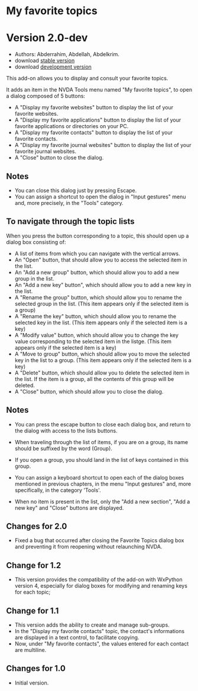 # My favorite topics #
# Version 2.0-dev #

* Authors: Abderrahim, Abdellah, Abdelkrim.
* download [stable version](https://github.com/abdel792/myFavoriteTopics/releases/download/v2.0/myFavoriteTopics-2.0.nvda-addon)
* download [development version](https://github.com/abdel792/myFavoriteTopics/releases/download/v2.0-dev/myFavoriteTopics-2.0-dev.nvda-addon)

This add-on allows you to display and consult your favorite topics.

It adds an item in the NVDA Tools menu named "My favorite topics", to open a dialog composed of 5 buttons:

* A "Display my favorite websites" button to display the list of your favorite websites.
* A "Display my favorite applications" button to display the list of your favorite applications or directories on your PC.
* A "Display my favorite contacts" button to display the list of your favorite contacts.
* A "Display my favorite journal websites" button to display the list of your favorite journal websites.
* A "Close" button to close the dialog.

## Notes ##

* You can close this dialog just by pressing Escape.
* You can assign a shortcut to open the dialog in "Input gestures" menu and, more precisely, in the "Tools" category.

## To navigate through the topic lists ##

When you press the button corresponding to a topic, this should open up a dialog box consisting of:

* A list of items from which you can navigate with the vertical arrows.
* An "Open" button, that should allow you to access the selected item in the list.
* An "Add a new group" button, which should allow you to add a new group in the list.
* An "Add a new key" button", which should allow you to add a new key in the list.
* A "Rename the group" button, which should allow you to rename the selected group in the list. (This item appears only if the selected item is a group)
* A "Rename the key" button, which should allow you to rename the selected key in the list. (This item appears only if the selected item is a key)
* A "Modify value" button, which should allow you to change the key value corresponding to the selected item in the listge. (This item appears only if the selected item is a key)
* A "Move to group" button, which should allow you to move the selected key in the list to a group. (This item appears only if the selected item is a key)
* A "Delete" button, which should allow you to delete the selected item in the list. If the item is a group, all the contents of this group will be deleted.
* A "Close" button, which should allow you to close the dialog.

## Notes ##

* You can press the escape button to close each dialog box, and return to the dialog with access to the lists buttons.
* When traveling through the list of items, if you are on a group, its name should be suffixed by the word (Group).
* If you open a group, you should land in the list of keys contained in this group.

* You can assign a keyboard shortcut to open each of the dialog boxes mentioned in previous chapters, in the menu "Input gestures" and, more specifically, in the category 'Tools'.
* When no item is present in the list, only the "Add a new section", "Add a new key" and "Close" buttons are displayed.

## Changes for 2.0 ##

* Fixed a bug that occurred after closing the Favorite Topics dialog box and preventing it from reopening without relaunching NVDA.

## Change for 1.2 ##

* This version provides the compatibility of the add-on with WxPython version 4, especially for dialog boxes for modifying and renaming keys for each topic;

## Change for 1.1 ##

* This version adds the ability to create and manage sub-groups.
* In the "Display my favorite contacts" topic, the contact's informations are displayed in a text control, to facilitate copying.
* Now, under "My favorite contacts", the values entered for each contact are multiline.

## Changes for 1.0 ##

* Initial version.
